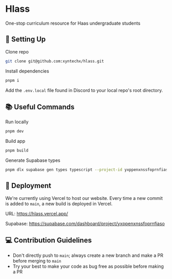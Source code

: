 # Hlass
One-stop curriculum resource for Haas undergraduate students

## 🔨 Setting Up
Clone repo
```bash
git clone git@github.com:xyntechx/hlass.git
```

Install dependencies
```bash
pnpm i
```

Add the `.env.local` file found in Discord to your local repo's root directory.

## 📚 Useful Commands
Run locally
```bash
pnpm dev
```

Build app
```bash
pnpm build
```

Generate Supabase types
```bash
pnpm dlx supabase gen types typescript --project-id yxppenxnssfoprnfiaso > database.types.ts
```

## 🚀 Deployment
We're currently using Vercel to host our website. Every time a new commit is added to `main`, a new build is deployed in Vercel.

URL: https://hlass.vercel.app/

Supabase: https://supabase.com/dashboard/project/yxppenxnssfoprnfiaso

## 💻 Contribution Guidelines
- Don't directly push to `main`; always create a new branch and make a PR before merging to `main`
- Try your best to make your code as bug free as possible before making a PR

